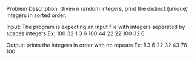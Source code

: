 Problem Description:
Given n random integers, print the distinct (unique) integers in sorted order.
 
Input: The program is expecting an input file with integers seperated by spaces integers Ex: 100 32 1 3 6 100 44 22 22 100 32 6
 
Output: prints the integers in order with no repeats Ex: 1 3 6 22 32 43 76 100

